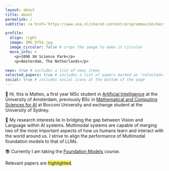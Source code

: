 ```yaml
---
layout: about
title: about
permalink: /
subtitle: <a href='https://www.uva.nl/shared-content/programmas/en/masters/artificial-intelligence/artificial-intelligence.html'>University of Amsterdam</a>.

profile:
  align: right
  image: IMG_9754.jpg
  image_circular: false # crops the image to make it circular
  more_info: >
    <p>1098 XH Science Park</p>
    <p>Amsterdam, The Netherlands</p>

news: true # includes a list of news items
selected_papers: true # includes a list of papers marked as "selected={true}"
social: true # includes social icons at the bottom of the page
---
```


📌 Hi, this is Matteo, a first year MSc student in [Artificial Intelligence](https://www.uva.nl/shared-content/programmas/en/masters/artificial-intelligence/artificial-intelligence.html) at the University of Amsterdam, previously BSc in [Mathematical and Computing Sciences for AI](https://www.unibocconi.eu/wps/wcm/connect/bocconi/sitopubblico_en/navigation+tree/home/programs/bachelor+of+science/mathematical+and+computing+sciences+for+artificial+intelligence/mathematical+and+computing+sciences+for+artificial+intelligence/) at Bocconi University and exchange student at the University of Sydney. 

💭 My research interests lie in bridging the gap between Vision and Language within AI systems. Multimodal systems are capable of merging two of the most important aspects of how us humans learn and interact with the world around us. I strive to align the performance of Multimodal foundation models to that of LLMs.

📚 Currently I am taking the [Foundation Models](https://uvafomo.github.io) course. 

Relevant papers are <span style="background-color: #f5f569">highlighted</span>. 

<!-- 
Write your biography here. Tell the world about yourself. Link to your favorite [subreddit](http://reddit.com). You can put a picture in, too. The code is already in, just name your picture `prof_pic.jpg` and put it in the `img/` folder.

Put your address / P.O. box / other info right below your picture. You can also disable any of these elements by editing `profile` property of the YAML header of your `_pages/about.md`. Edit `_bibliography/papers.bib` and Jekyll will render your [publications page](/al-folio/publications/) automatically.

Link to your social media connections, too. This theme is set up to use [Font Awesome icons](https://fontawesome.com/) and [Academicons](https://jpswalsh.github.io/academicons/), like the ones below. Add your Facebook, Twitter, LinkedIn, Google Scholar, or just disable all of them. -->

